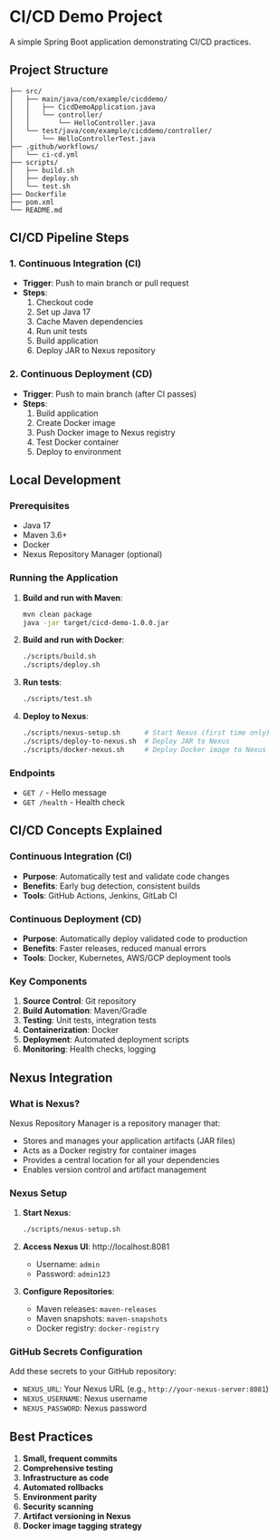 # CI/CD Demo Project

A simple Spring Boot application demonstrating CI/CD practices.

## Project Structure

```
├── src/
│   ├── main/java/com/example/cicddemo/
│   │   ├── CicdDemoApplication.java
│   │   └── controller/
│   │       └── HelloController.java
│   └── test/java/com/example/cicddemo/controller/
│       └── HelloControllerTest.java
├── .github/workflows/
│   └── ci-cd.yml
├── scripts/
│   ├── build.sh
│   ├── deploy.sh
│   └── test.sh
├── Dockerfile
├── pom.xml
└── README.md
```

## CI/CD Pipeline Steps

### 1. Continuous Integration (CI)
- **Trigger**: Push to main branch or pull request
- **Steps**:
  1. Checkout code
  2. Set up Java 17
  3. Cache Maven dependencies
  4. Run unit tests
  5. Build application
  6. Deploy JAR to Nexus repository

### 2. Continuous Deployment (CD)
- **Trigger**: Push to main branch (after CI passes)
- **Steps**:
  1. Build application
  2. Create Docker image
  3. Push Docker image to Nexus registry
  4. Test Docker container
  5. Deploy to environment

## Local Development

### Prerequisites
- Java 17
- Maven 3.6+
- Docker
- Nexus Repository Manager (optional)

### Running the Application

1. **Build and run with Maven**:
   ```bash
   mvn clean package
   java -jar target/cicd-demo-1.0.0.jar
   ```

2. **Build and run with Docker**:
   ```bash
   ./scripts/build.sh
   ./scripts/deploy.sh
   ```

3. **Run tests**:
   ```bash
   ./scripts/test.sh
   ```

4. **Deploy to Nexus**:
   ```bash
   ./scripts/nexus-setup.sh      # Start Nexus (first time only)
   ./scripts/deploy-to-nexus.sh  # Deploy JAR to Nexus
   ./scripts/docker-nexus.sh     # Deploy Docker image to Nexus
   ```

### Endpoints
- `GET /` - Hello message
- `GET /health` - Health check

## CI/CD Concepts Explained

### Continuous Integration (CI)
- **Purpose**: Automatically test and validate code changes
- **Benefits**: Early bug detection, consistent builds
- **Tools**: GitHub Actions, Jenkins, GitLab CI

### Continuous Deployment (CD)
- **Purpose**: Automatically deploy validated code to production
- **Benefits**: Faster releases, reduced manual errors
- **Tools**: Docker, Kubernetes, AWS/GCP deployment tools

### Key Components
1. **Source Control**: Git repository
2. **Build Automation**: Maven/Gradle
3. **Testing**: Unit tests, integration tests
4. **Containerization**: Docker
5. **Deployment**: Automated deployment scripts
6. **Monitoring**: Health checks, logging

## Nexus Integration

### What is Nexus?
Nexus Repository Manager is a repository manager that:
- Stores and manages your application artifacts (JAR files)
- Acts as a Docker registry for container images
- Provides a central location for all your dependencies
- Enables version control and artifact management

### Nexus Setup
1. **Start Nexus**:
   ```bash
   ./scripts/nexus-setup.sh
   ```

2. **Access Nexus UI**: http://localhost:8081
   - Username: `admin`
   - Password: `admin123`

3. **Configure Repositories**:
   - Maven releases: `maven-releases`
   - Maven snapshots: `maven-snapshots`
   - Docker registry: `docker-registry`

### GitHub Secrets Configuration
Add these secrets to your GitHub repository:
- `NEXUS_URL`: Your Nexus URL (e.g., `http://your-nexus-server:8081`)
- `NEXUS_USERNAME`: Nexus username
- `NEXUS_PASSWORD`: Nexus password

## Best Practices

1. **Small, frequent commits**
2. **Comprehensive testing**
3. **Infrastructure as code**
4. **Automated rollbacks**
5. **Environment parity**
6. **Security scanning**
7. **Artifact versioning in Nexus**
8. **Docker image tagging strategy**

